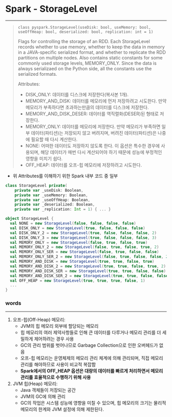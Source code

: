 # Spark - StorageLevel

---

> `class pyspark.StorageLevel(useDisk: bool, useMemory: bool, useOffHeap: bool, deserialized: bool, replication: int = 1)`
>
> Flags for controlling the storage of an RDD. Each StorageLevel records whether to use memory, whether to keep the data in memory in a JAVA-specific serialized format, and whether to replicate the RDD partitions on multiple nodes. Also contains static constants for some commonly used storage levels, MEMORY_ONLY. Since the data is always serializaed on the Python side, all the constants use the serialized formats.
>
> Attributes:
>
> - DISK_ONLY: 데이터를 디스크에 저장한다(복사본 1개).
> - MEMORY_AND_DISK: 데이터를 메모리에 먼저 저장하려고 시도한다. 만약 메모리가 부족하다면 초과하는만큼의 데이터를 디스크에 저장한다.
> - MEMORY_AND_DISK_DESER: 데이터를 역직렬화(DESER)된 형태로 저장한다.
> - MEMORY_ONLY: 데이터를 메모리에 저장한다. 만약 메모리가 부족하면 일부 데이터(파티션)는 저장되지 않고 버려지며, 버려진 데이터(파티션)은 나중에 필요할 때 다시 계산한다.
> - NONE: 어떠한 데이터도 저장하지 않도록 한다. 이 옵션은 특수한 경우에 사용되며, 해당 데이터가 매번 다시 계산되어야 하기 때문에 성능에 부정적인 영향을 미치기 쉽다.
> - OFF_HEAP: 데이터를 오프-힙 메모리에 저장하려고 시도한다.



- 위 Attributes를 이해하기 위한 Spark 내부 코드 중 일부

```scala
class StorageLevel private(
    private var _useDisk: Boolean,
    private var _useMemory: Boolean,
    private var _useOffHeap: Boolean,
    private var _deserialized: Boolean,
    private var _replication: Int = 1) { ... }

object StorageLevel {
  val NONE = new StorageLevel(false, false, false, false)
  val DISK_ONLY = new StorageLevel(true, false, false, false)
  val DISK_ONLY_2 = new StorageLevel(true, false, false, false, 2)
  val DISK_ONLY_3 = new StorageLevel(true, false, false, false, 3)
  val MEMORY_ONLY = new StorageLevel(false, true, false, true)
  val MEMORY_ONLY_2 = new StorageLevel(false, true, false, true, 2)
  val MEMORY_ONLY_SER = new StorageLevel(false, true, false, false)
  val MEMORY_ONLY_SER_2 = new StorageLevel(false, true, false, false, 2)
  val MEMORY_AND_DISK = new StorageLevel(true, true, false, true)
  val MEMORY_AND_DISK_2 = new StorageLevel(true, true, false, true, 2)
  val MEMORY_AND_DISK_SER = new StorageLevel(true, true, false, false)
  val MEMORY_AND_DISK_SER_2 = new StorageLevel(true, true, false, false, 2)
  val OFF_HEAP = new StorageLevel(true, true, true, false, 1)
  ...
}
```



### words

---

1. 오프-힙(Off-Heap) 메모리:
    - JVM의 힙 메모리 외부에 할당되는 메모리
    - 힙 메모리의 여러 제약사항들로 인해 큰 데이터를 다루거나 메모리 관리를 더 세밀하게 제어하려는 경우 사용
    - GC의 관리 범위를 벗어나므로 Garbage Collection으로 인한 오버헤드가 없음
    - 오프-힙 메모리는 운영체제의 메모리 관리 체계에 의해 관리되며, 직접 메모리 관리를 해야하므로 사용이 비교적 복잡함
    - **Spark에서의 OFF_HEAP 옵션은 대량의 데이터를 빠르게 처리하면서 메모리 관리를 효율적으로 수행하기 위해 사용**
2. JVM 힙(Heap) 메모리:
    - Java 객체들이 저장되는 공간
    - JVM의 GC에 의해 관리
    - GC의 작업은 시스템 성능에 영향을 미칠 수 있으며, 힙 메모리의 크기는 물리적 메모리의 한계와 JVM 설정에 의해 제한된다.